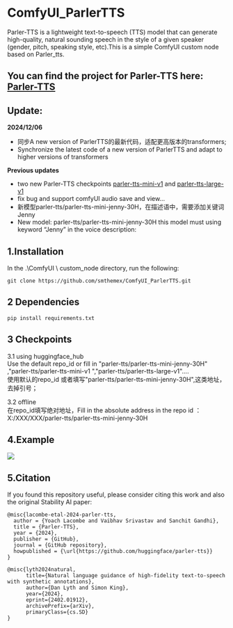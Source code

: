 # ComfyUI_ParlerTTS
Parler-TTS is a lightweight text-to-speech (TTS) model that can generate high-quality, natural sounding speech in the style of a given speaker (gender, pitch, speaking style, etc).This is a simple ComfyUI custom node based on Parler_tts. 

You can find the project for Parler-TTS here: [Parler-TTS](https://github.com/huggingface/parler-tts) 
--

Update:
-----
**2024/12/06**  
*  同步A new version of ParlerTTS的最新代码，适配更高版本的transformers;
*  Synchronize the latest code of a new version of ParlerTTS and adapt to higher versions of transformers


**Previous updates**     
*  two new Parler-TTS checkpoints [parler-tts-mini-v1](https://huggingface.co/parler-tts/parler-tts-mini-v1/tree/main)   and [parler-tts-large-v1](https://huggingface.co/parler-tts/parler-tts-large-v1/tree/main)      
* fix bug and support comfyUI audio save and view...  
* 新模型parler-tts/parler-tts-mini-jenny-30H，在描述语中，需要添加关键词Jenny   
* New model: parler-tts/parler-tts-mini-jenny-30H    this model must using keyword “Jenny” in the voice description:

1.Installation
-----
 In the .\ComfyUI \ custom_node directory, run the following:  

``` 
git clone https://github.com/smthemex/ComfyUI_ParlerTTS.git
```

2 Dependencies
---
```
pip install requirements.txt

```

3 Checkpoints
---
3.1 using  huggingface_hub    
Use the default repo_id or fill in "parler-tts/parler-tts-mini-jenny-30H"  ,"parler-tts/parler-tts-mini-v1 ","parler-tts/parler-tts-large-v1"....   
使用默认的repo_id 或者填写"parler-tts/parler-tts-mini-jenny-30H",这类地址，去掉引号；   

3.2 offline  
在repo_id填写绝对地址，Fill in the absolute address in the repo id ：     
X:/XXX/XXX/parler-tts/parler-tts-mini-jenny-30H

4.Example   
-------
![](https://github.com/smthemex/ComfyUI_ParlerTTS/blob/main/exampleA.png)


5.Citation
------
If you found this repository useful, please consider citing this work and also the original Stability AI paper:  
```   
@misc{lacombe-etal-2024-parler-tts,
  author = {Yoach Lacombe and Vaibhav Srivastav and Sanchit Gandhi},
  title = {Parler-TTS},
  year = {2024},
  publisher = {GitHub},
  journal = {GitHub repository},
  howpublished = {\url{https://github.com/huggingface/parler-tts}}
}
```

```   
@misc{lyth2024natural,
      title={Natural language guidance of high-fidelity text-to-speech with synthetic annotations},
      author={Dan Lyth and Simon King},
      year={2024},
      eprint={2402.01912},
      archivePrefix={arXiv},
      primaryClass={cs.SD}
}
```
